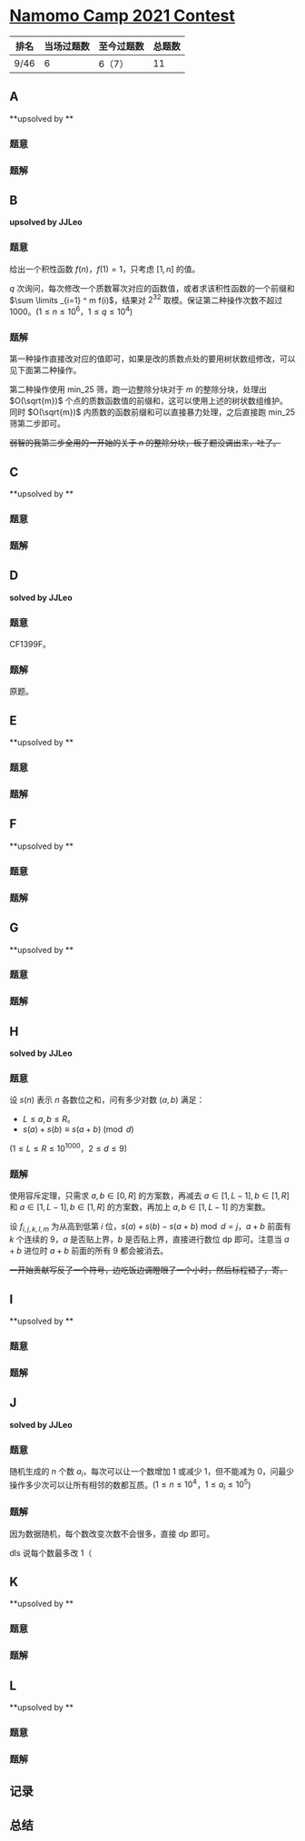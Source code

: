 # [Namomo Camp 2021 Contest](https://namomo.duck-ac.cn/)

| 排名 | 当场过题数 | 至今过题数 | 总题数 |
| ---- | ---------- | ---------- | ------ |
| 9/46 | 6          | 6（7）     | 11     |

## **A**

**upsolved by **

### 题意



### 题解



## **B**

**upsolved by JJLeo**

### 题意

给出一个积性函数 $f(n)$，$f(1)=1$，只考虑 $[1,n]$ 的值。

$q$ 次询问，每次修改一个质数幂次对应的函数值，或者求该积性函数的一个前缀和 $\sum \limits _{i=1} ^ m f(i)$，结果对 $2^{32}$ 取模。保证第二种操作次数不超过 $1000$。($1 \le n\le 10^6$，$1 \le q \le 10^4$)

### 题解

第一种操作直接改对应的值即可，如果是改的质数点处的要用树状数组修改，可以见下面第二种操作。

第二种操作使用 min_25 筛，跑一边整除分块对于 $m$ 的整除分块，处理出 $O(\sqrt{m})$ 个点的质数函数值的前缀和，这可以使用上述的树状数组维护。同时 $O(\sqrt{m})$ 内质数的函数前缀和可以直接暴力处理，之后直接跑 min_25 筛第二步即可。

~~弱智的我第二步全用的一开始的关于 $n$ 的整除分块，板子题没调出来，吐了。~~

## **C**

**upsolved by **

### 题意



### 题解



## **D**

**solved by JJLeo**

### 题意

CF1399F。

### 题解

原题。

## **E**

**upsolved by **

### 题意



### 题解



## **F**

**upsolved by **

### 题意



### 题解



## **G**

**upsolved by **

### 题意



### 题解



## **H**

**solved by JJLeo**

### 题意

设 $s(n)$ 表示 $n$ 各数位之和，问有多少对数 $(a,b)$ 满足：

- $L \le a,b \le R$。
- $s(a)+s(b) \equiv s(a+b) \pmod d$

($1 \le L \le R \le 10^{1000}$，$2 \le d \le 9$)

### 题解

使用容斥定理，只需求 $a,b \in [0,R]$ 的方案数，再减去 $a \in [1,L-1],b\in[1,R]$ 和 $a \in [1,L-1],b\in[1,R]$ 的方案数，再加上 $a,b \in [1,L-1]$ 的方案数。

设 $f_{i,j,k,l,m}$ 为从高到低第 $i$ 位，$s(a)+s(b)-s(a+b) \bmod d = j$，$a+b$ 前面有 $k$ 个连续的 $9$，$a$ 是否贴上界，$b$ 是否贴上界，直接进行数位 dp 即可。注意当 $a+b$ 进位时 $a+b$ 前面的所有 $9$ 都会被消去。

~~一开始贡献写反了一个符号，边吃饭边调瞪眼了一个小时，然后标程错了，寄。~~

## **I**

**upsolved by **

### 题意



### 题解



## **J**

**solved by JJLeo**

### 题意

随机生成的 $n$ 个数 $a_i$，每次可以让一个数增加 1 或减少 1，但不能减为 0，问最少操作多少次可以让所有相邻的数都互质。($1 \le n \le 10^4$，$1 \le a_i \le 10^5$)

### 题解

因为数据随机，每个数改变次数不会很多，直接 dp 即可。

dls 说每个数最多改 1（

## **K**

**upsolved by **

### 题意



### 题解



## **L**

**upsolved by **

### 题意



### 题解



## **记录**



## **总结**

